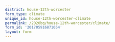 ```yaml
---
district: house-12th-worcester
form_type: climate
unique_id: house-12th-worcester-climate
permalink: /2020bq/house-12th-worcester/climate/
form_id: '201705916871054'
layout: form
---
```

